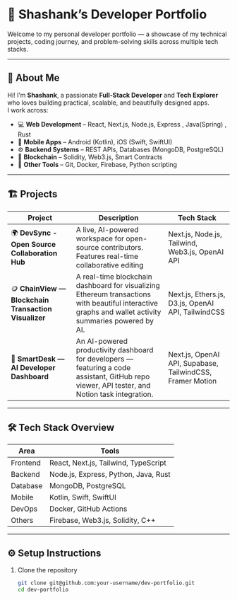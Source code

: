 # 🚀 Shashank’s Developer Portfolio

Welcome to my personal developer portfolio — a showcase of my technical projects, coding journey, and problem-solving skills across multiple tech stacks.

---

## 🧠 About Me

Hi! I’m **Shashank**, a passionate **Full-Stack Developer** and **Tech Explorer** who loves building practical, scalable, and beautifully designed apps.  
I work across:

- 💻 **Web Development** – React, Next.js, Node.js, Express , Java(Spring) , Rust
- 📱 **Mobile Apps** – Android (Kotlin), iOS (Swift, SwiftUI)  
- ⚙️ **Backend Systems** – REST APIs, Databases (MongoDB, PostgreSQL)  
- 🔗 **Blockchain** – Solidity, Web3.js, Smart Contracts  
- 🧰 **Other Tools** – Git, Docker, Firebase, Python scripting  

---

## 🏗️ Projects

| Project | Description | Tech Stack |
|----------|--------------|-------------|
| 🌍 **DevSync - Open Source Collaboration Hub** | A live, AI-powered workspace for open-source contributors. Features real-time collaborative editing| Next.js, Node.js, Tailwind, Web3.js, OpenAI API |
| 🪙 **ChainView — Blockchain Transaction Visualizer** | A real-time blockchain dashboard for visualizing Ethereum transactions with beautiful interactive graphs and wallet activity summaries powered by AI. | Next.js, Ethers.js, D3.js, OpenAI API, TailwindCSS |
| 💬 **SmartDesk — AI Developer Dashboard** | An AI-powered productivity dashboard for developers — featuring a code assistant, GitHub repo viewer, API tester, and Notion task integration. | Next.js, OpenAI API, Supabase, TailwindCSS, Framer Motion  |

---

## 🛠️ Tech Stack Overview

| Area | Tools |
|------|-------|
| Frontend | React, Next.js, Tailwind, TypeScript |
| Backend | Node.js, Express, Python, Java, Rust |
| Database | MongoDB, PostgreSQL |
| Mobile | Kotlin, Swift, SwiftUI |
| DevOps | Docker, GitHub Actions |
| Others | Firebase, Web3.js, Solidity, C++ |

---

## ⚙️ Setup Instructions

1. Clone the repository  
   ```bash
   git clone git@github.com:your-username/dev-portfolio.git
   cd dev-portfolio
